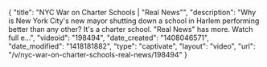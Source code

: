 {
    "title": "NYC War on Charter Schools | \"Real News\"",
    "description": "Why is New York City's new mayor shutting down a school in Harlem performing better than any other? It's a charter school. \"Real News\" has more. Watch full e...",
    "videoid": "198494",
    "date_created": "1408046571",
    "date_modified": "1418181882",
    "type": "captivate",
    "layout": "video",
    "url": "\/v\/nyc-war-on-charter-schools-real-news\/198494"
}